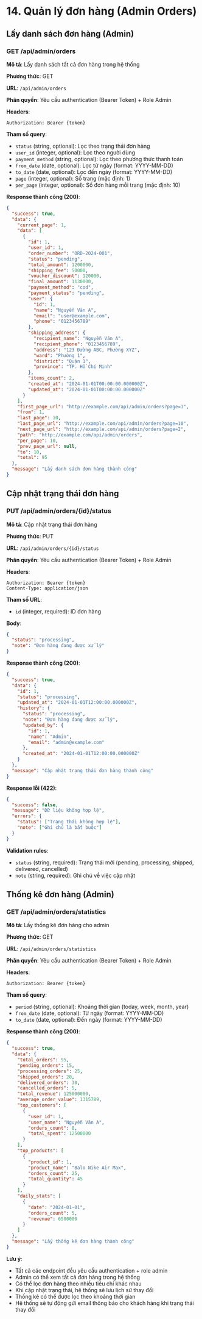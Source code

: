 # 14. Quản lý đơn hàng (Admin Orders)

## Lấy danh sách đơn hàng (Admin)

### GET /api/admin/orders

**Mô tả**: Lấy danh sách tất cả đơn hàng trong hệ thống

**Phương thức**: GET

**URL**: `/api/admin/orders`

**Phân quyền**: Yêu cầu authentication (Bearer Token) + Role Admin

**Headers**:

```
Authorization: Bearer {token}
```

**Tham số query**:

- `status` (string, optional): Lọc theo trạng thái đơn hàng
- `user_id` (integer, optional): Lọc theo người dùng
- `payment_method` (string, optional): Lọc theo phương thức thanh toán
- `from_date` (date, optional): Lọc từ ngày (format: YYYY-MM-DD)
- `to_date` (date, optional): Lọc đến ngày (format: YYYY-MM-DD)
- `page` (integer, optional): Số trang (mặc định: 1)
- `per_page` (integer, optional): Số đơn hàng mỗi trang (mặc định: 10)

**Response thành công (200)**:

```json
{
  "success": true,
  "data": {
    "current_page": 1,
    "data": [
      {
        "id": 1,
        "user_id": 1,
        "order_number": "ORD-2024-001",
        "status": "pending",
        "total_amount": 1200000,
        "shipping_fee": 50000,
        "voucher_discount": 120000,
        "final_amount": 1130000,
        "payment_method": "cod",
        "payment_status": "pending",
        "user": {
          "id": 1,
          "name": "Nguyễn Văn A",
          "email": "user@example.com",
          "phone": "0123456789"
        },
        "shipping_address": {
          "recipient_name": "Nguyễn Văn A",
          "recipient_phone": "0123456789",
          "address": "123 Đường ABC, Phường XYZ",
          "ward": "Phường 1",
          "district": "Quận 1",
          "province": "TP. Hồ Chí Minh"
        },
        "items_count": 2,
        "created_at": "2024-01-01T00:00:00.000000Z",
        "updated_at": "2024-01-01T00:00:00.000000Z"
      }
    ],
    "first_page_url": "http://example.com/api/admin/orders?page=1",
    "from": 1,
    "last_page": 10,
    "last_page_url": "http://example.com/api/admin/orders?page=10",
    "next_page_url": "http://example.com/api/admin/orders?page=2",
    "path": "http://example.com/api/admin/orders",
    "per_page": 10,
    "prev_page_url": null,
    "to": 10,
    "total": 95
  },
  "message": "Lấy danh sách đơn hàng thành công"
}
```

## Cập nhật trạng thái đơn hàng

### PUT /api/admin/orders/{id}/status

**Mô tả**: Cập nhật trạng thái đơn hàng

**Phương thức**: PUT

**URL**: `/api/admin/orders/{id}/status`

**Phân quyền**: Yêu cầu authentication (Bearer Token) + Role Admin

**Headers**:

```
Authorization: Bearer {token}
Content-Type: application/json
```

**Tham số URL**:

- `id` (integer, required): ID đơn hàng

**Body**:

```json
{
  "status": "processing",
  "note": "Đơn hàng đang được xử lý"
}
```

**Response thành công (200)**:

```json
{
  "success": true,
  "data": {
    "id": 1,
    "status": "processing",
    "updated_at": "2024-01-01T12:00:00.000000Z",
    "history": {
      "status": "processing",
      "note": "Đơn hàng đang được xử lý",
      "updated_by": {
        "id": 1,
        "name": "Admin",
        "email": "admin@example.com"
      },
      "created_at": "2024-01-01T12:00:00.000000Z"
    }
  },
  "message": "Cập nhật trạng thái đơn hàng thành công"
}
```

**Response lỗi (422)**:

```json
{
  "success": false,
  "message": "Dữ liệu không hợp lệ",
  "errors": {
    "status": ["Trạng thái không hợp lệ"],
    "note": ["Ghi chú là bắt buộc"]
  }
}
```

**Validation rules**:

- `status` (string, required): Trạng thái mới (pending, processing, shipped, delivered, cancelled)
- `note` (string, required): Ghi chú về việc cập nhật

## Thống kê đơn hàng (Admin)

### GET /api/admin/orders/statistics

**Mô tả**: Lấy thống kê đơn hàng cho admin

**Phương thức**: GET

**URL**: `/api/admin/orders/statistics`

**Phân quyền**: Yêu cầu authentication (Bearer Token) + Role Admin

**Headers**:

```
Authorization: Bearer {token}
```

**Tham số query**:

- `period` (string, optional): Khoảng thời gian (today, week, month, year)
- `from_date` (date, optional): Từ ngày (format: YYYY-MM-DD)
- `to_date` (date, optional): Đến ngày (format: YYYY-MM-DD)

**Response thành công (200)**:

```json
{
  "success": true,
  "data": {
    "total_orders": 95,
    "pending_orders": 15,
    "processing_orders": 25,
    "shipped_orders": 20,
    "delivered_orders": 30,
    "cancelled_orders": 5,
    "total_revenue": 125000000,
    "average_order_value": 1315789,
    "top_customers": [
      {
        "user_id": 1,
        "user_name": "Nguyễn Văn A",
        "orders_count": 8,
        "total_spent": 12500000
      }
    ],
    "top_products": [
      {
        "product_id": 1,
        "product_name": "Balo Nike Air Max",
        "orders_count": 25,
        "total_quantity": 45
      }
    ],
    "daily_stats": [
      {
        "date": "2024-01-01",
        "orders_count": 5,
        "revenue": 6500000
      }
    ]
  },
  "message": "Lấy thống kê đơn hàng thành công"
}
```

**Lưu ý**:

- Tất cả các endpoint đều yêu cầu authentication + role admin
- Admin có thể xem tất cả đơn hàng trong hệ thống
- Có thể lọc đơn hàng theo nhiều tiêu chí khác nhau
- Khi cập nhật trạng thái, hệ thống sẽ lưu lịch sử thay đổi
- Thống kê có thể được lọc theo khoảng thời gian
- Hệ thống sẽ tự động gửi email thông báo cho khách hàng khi trạng thái thay đổi
